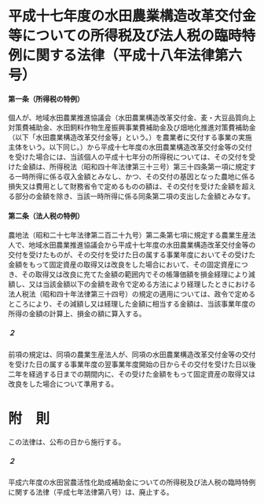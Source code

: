 # 平成十七年度の水田農業構造改革交付金等についての所得税及び法人税の臨時特例に関する法律（平成十八年法律第六号）
#### 第一条（所得税の特例）
個人が、地域水田農業推進協議会（水田農業構造改革交付金、麦・大豆品質向上対策費補助金、水田飼料作物生産振興事業費補助金及び畑地化推進対策費補助金（以下「水田農業構造改革交付金等」という。）を農業者に交付する事業の実施主体をいう。以下同じ。）から平成十七年度の水田農業構造改革交付金等の交付を受けた場合には、当該個人の平成十七年分の所得税については、その交付を受けた金額は、所得税法（昭和四十年法律第三十三号）第三十四条第一項に規定する一時所得に係る収入金額とみなし、かつ、その交付の基因となった農地に係る損失又は費用として財務省令で定めるものの額は、その交付を受けた金額を超える部分の金額を除き、当該一時所得に係る同条第二項の支出した金額とみなす。
#### 第二条（法人税の特例）
農地法（昭和二十七年法律第二百二十九号）第二条第七項に規定する農業生産法人で、地域水田農業推進協議会から平成十七年度の水田農業構造改革交付金等の交付を受けたものが、その交付を受けた日の属する事業年度においてその受けた金額をもって固定資産の取得又は改良をした場合において、その固定資産につき、その取得又は改良に充てた金額の範囲内でその帳簿価額を損金経理により減額し、又は当該金額以下の金額を政令で定める方法により経理したときにおける法人税法（昭和四十年法律第三十四号）の規定の適用については、政令で定めるところにより、その減額し又は経理した金額に相当する金額は、当該事業年度の所得の金額の計算上、損金の額に算入する。
##### ２
前項の規定は、同項の農業生産法人が、同項の水田農業構造改革交付金等の交付を受けた日の属する事業年度の翌事業年度開始の日からその交付を受けた日以後二年を経過する日までの期間内に、その受けた金額をもって固定資産の取得又は改良をした場合について準用する。
# 附　則
この法律は、公布の日から施行する。
##### ２
平成六年度の水田営農活性化助成補助金についての所得税及び法人税の臨時特例に関する法律（平成七年法律第八号）は、廃止する。
